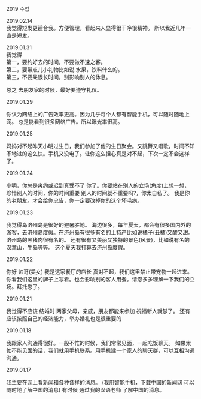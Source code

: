 
2019 수업

2019.02.14    
我觉得短发更适合我。方便管理，看起来人显得很干净很精神。
所以我近几年一直是短发。


2019.01.31     
我觉得        
第一，要约好去的时间，不要做不速之客。    
第二，要带点儿小礼物比如说 水果，饮料什么的。    
第三，不要呆很长时间，别影响别人的休息。    
    
总之 去朋友家的时候，最好要遵守礼仪。    


2019.01.29

你认为网络上的广告效率更高。因为几乎每个人都有智能手机，可以随时随地上网。
总是能看到很多网络广告。所以曝光率很高。


2019.01.25

妈妈对不起昨天小明过生日，我们参加了他的生日聚会。又跳舞又唱歌，时间不知不地过的这么快。手机又没电了。让你这么担心真是对不起，下次一定不会这样了。


2019.01.24

小明，你总是爽约或迟到真受不了 你了。你要站在别人的立场(角度)上想一想，珍惜别人的时间，你的时间重要 别人的时间就不重要吗?，你太自私了。 我是你的老朋友。才会给你忠告，你一定要改掉你的这个坏毛病。


2019.01.23

我觉得岛济州岛是很好的避暑胜地。 海边很多，每年夏天，都会有很多国内外的游客，去济州岛度假。在济州岛有很多有名的土特产比如说橘子(丑橘)又酸又甜。济州岛的黑猪肉很有名的。 还有很有又美丽又独特的景色(风景)，比如说有名的汉拿山，牛岛等等。 这个夏天我打算去济州岛度假。


2019.01.22

你好 帅哥(美女) 我是这家餐厅的店长 真对不起，我们这里禁止带宠物一起进来。 你看我们这里的牌子上写着。也会影响别的客人用餐。请您多多理解一下我们的立场。拜托您了。


2019.01.21

我觉得不应该 结婚时 两家父母，亲戚，朋友都能来参加 祝福新人就够了。 还有应该按照自己的经济能力，举办婚礼也是很重要的


2019.01.18

我跟家人沟通得很好。一般不忙的时候，我们常常见面，一起吃饭聊天。 如果太忙不能见面的话，我们就用手机联系。用手机建一个家人的聊天群，可以互相沟通沟通。


2019.01.17

我主要在网上看新闻和各种各样的消息。 (我用智能手机，下载中国的新闻网 可以随时地了解中国的消息) 有时候 通过我的汉语老师 了解中国的消息。


